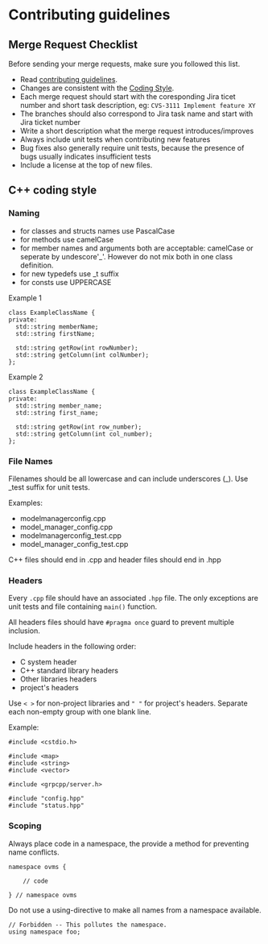 # Contributing guidelines

## Merge Request Checklist

Before sending your merge requests, make sure you followed this list.

- Read [contributing guidelines](contributing.md).
- Changes are consistent with the [Coding Style](contributing.md#coding-style).
- Each merge request should start with the coresponding Jira ticet number and short task description, eg: `CVS-3111 Implement feature XY`
- The branches should also correspond to Jira task name and start with Jira ticket number
- Write a short description what the merge request introduces/improves
- Always include unit tests when contributing new features
- Bug fixes also generally require unit tests, because the presence of bugs usually indicates insufficient tests
- Include a license at the top of new files.

## C++ coding style

### Naming
- for classes and structs names use PascalCase
- for methods use camelCase
- for member names and arguments both are acceptable: camelCase or seperate by undescore'_'. However do not mix both in one class definition.
- for new typedefs use _t suffix
- for consts use UPPERCASE

Example 1
  ```
  class ExampleClassName {
  private:
    std::string memberName;
    std::string firstName;
    
    std::string getRow(int rowNumber);
    std::string getColumn(int colNumber);
  };
  ```

Example 2
  ```
  class ExampleClassName {
  private:
    std::string member_name;
    std::string first_name;
    
    std::string getRow(int row_number);
    std::string getColumn(int col_number);
  };
  ```

### File Names
Filenames should be all lowercase and can include underscores (_). Use _test suffix for unit tests.

Examples:
- modelmanagerconfig.cpp
- model_manager_config.cpp
- modelmanagerconfig_test.cpp
- model_manager_config_test.cpp

C++ files should end in .cpp and header files should end in .hpp

### Headers
Every `.cpp` file should have an associated `.hpp` file. The only exceptions are unit tests and file containing `main()` function.

All headers files should have `#pragma once` guard to prevent multiple inclusion.

Include headers in the following order:
- C system header
- C++ standard library headers
- Other libraries headers
- project's headers

Use `< >` for non-project libraries and `" "` for project's headers. Separate each non-empty group with one blank line.

Example:

```
#include <cstdio.h>

#include <map>
#include <string>
#include <vector>

#include <grpcpp/server.h>

#include "config.hpp"
#include "status.hpp"

```

### Scoping

Always place code in a namespace, the provide a method for preventing name conflicts.
```
namespace ovms {
    
    // code

} // namespace ovms
```

Do not use a using-directive to make all names from a namespace available.


```
// Forbidden -- This pollutes the namespace.
using namespace foo;
```